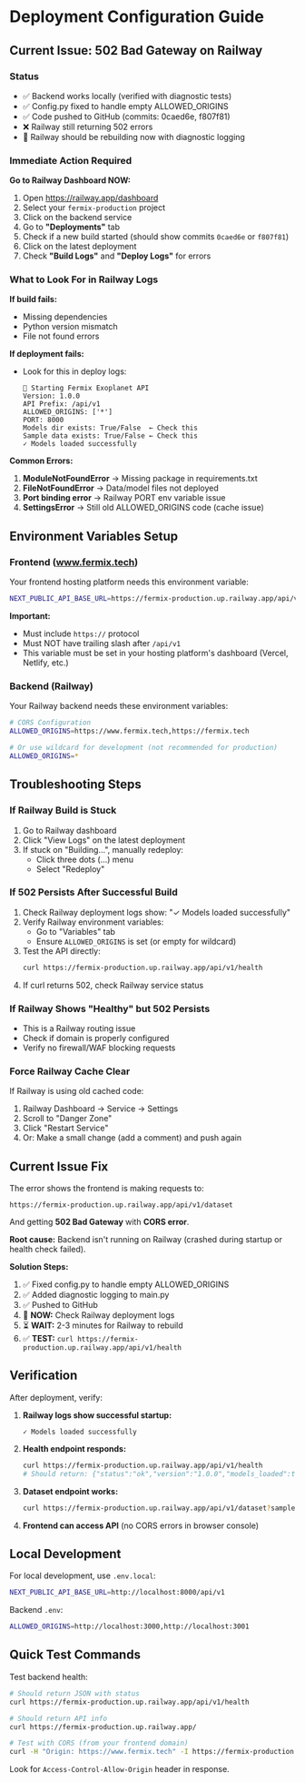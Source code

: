 # Deployment Configuration Guide

## Current Issue: 502 Bad Gateway on Railway

### Status
- ✅ Backend works locally (verified with diagnostic tests)
- ✅ Config.py fixed to handle empty ALLOWED_ORIGINS
- ✅ Code pushed to GitHub (commits: 0caed6e, f807f81)
- ❌ Railway still returning 502 errors
- 🔄 Railway should be rebuilding now with diagnostic logging

### Immediate Action Required

**Go to Railway Dashboard NOW:**
1. Open https://railway.app/dashboard
2. Select your `fermix-production` project
3. Click on the backend service
4. Go to **"Deployments"** tab
5. Check if a new build started (should show commits `0caed6e` or `f807f81`)
6. Click on the latest deployment
7. Check **"Build Logs"** and **"Deploy Logs"** for errors

### What to Look For in Railway Logs

**If build fails:**
- Missing dependencies
- Python version mismatch
- File not found errors

**If deployment fails:**
- Look for this in deploy logs:
  ```
  🚀 Starting Fermix Exoplanet API
  Version: 1.0.0
  API Prefix: /api/v1
  ALLOWED_ORIGINS: ['*']
  PORT: 8000
  Models dir exists: True/False  ← Check this
  Sample data exists: True/False ← Check this
  ✓ Models loaded successfully
  ```

**Common Errors:**
1. **ModuleNotFoundError** → Missing package in requirements.txt
2. **FileNotFoundError** → Data/model files not deployed
3. **Port binding error** → Railway PORT env variable issue
4. **SettingsError** → Still old ALLOWED_ORIGINS code (cache issue)

## Environment Variables Setup

### Frontend (www.fermix.tech)

Your frontend hosting platform needs this environment variable:

```bash
NEXT_PUBLIC_API_BASE_URL=https://fermix-production.up.railway.app/api/v1
```

**Important:** 
- Must include `https://` protocol
- Must NOT have trailing slash after `/api/v1`
- This variable must be set in your hosting platform's dashboard (Vercel, Netlify, etc.)

### Backend (Railway)

Your Railway backend needs these environment variables:

```bash
# CORS Configuration
ALLOWED_ORIGINS=https://www.fermix.tech,https://fermix.tech

# Or use wildcard for development (not recommended for production)
ALLOWED_ORIGINS=*
```

## Troubleshooting Steps

### If Railway Build is Stuck
1. Go to Railway dashboard
2. Click "View Logs" on the latest deployment
3. If stuck on "Building...", manually redeploy:
   - Click three dots (...) menu
   - Select "Redeploy"

### If 502 Persists After Successful Build
1. Check Railway deployment logs show: "✓ Models loaded successfully"
2. Verify Railway environment variables:
   - Go to "Variables" tab
   - Ensure `ALLOWED_ORIGINS` is set (or empty for wildcard)
3. Test the API directly:
   ```bash
   curl https://fermix-production.up.railway.app/api/v1/health
   ```
4. If curl returns 502, check Railway service status

### If Railway Shows "Healthy" but 502 Persists
- This is a Railway routing issue
- Check if domain is properly configured
- Verify no firewall/WAF blocking requests

### Force Railway Cache Clear
If Railway is using old cached code:
1. Railway Dashboard → Service → Settings
2. Scroll to "Danger Zone"
3. Click "Restart Service"
4. Or: Make a small change (add a comment) and push again

## Current Issue Fix

The error shows the frontend is making requests to:
```
https://fermix-production.up.railway.app/api/v1/dataset
```

And getting **502 Bad Gateway** with **CORS error**.

**Root cause:** Backend isn't running on Railway (crashed during startup or health check failed).

**Solution Steps:**
1. ✅ Fixed config.py to handle empty ALLOWED_ORIGINS
2. ✅ Added diagnostic logging to main.py
3. ✅ Pushed to GitHub
4. 🔄 **NOW:** Check Railway deployment logs
5. ⏳ **WAIT:** 2-3 minutes for Railway to rebuild
6. ✅ **TEST:** `curl https://fermix-production.up.railway.app/api/v1/health`

## Verification

After deployment, verify:

1. **Railway logs show successful startup:**
   ```
   ✓ Models loaded successfully
   ```

2. **Health endpoint responds:**
   ```bash
   curl https://fermix-production.up.railway.app/api/v1/health
   # Should return: {"status":"ok","version":"1.0.0","models_loaded":true}
   ```

3. **Dataset endpoint works:**
   ```bash
   curl https://fermix-production.up.railway.app/api/v1/dataset?sample=true
   ```

4. **Frontend can access API** (no CORS errors in browser console)

## Local Development

For local development, use `.env.local`:

```bash
NEXT_PUBLIC_API_BASE_URL=http://localhost:8000/api/v1
```

Backend `.env`:
```bash
ALLOWED_ORIGINS=http://localhost:3000,http://localhost:3001
```

## Quick Test Commands

Test backend health:
```bash
# Should return JSON with status
curl https://fermix-production.up.railway.app/api/v1/health

# Should return API info
curl https://fermix-production.up.railway.app/

# Test with CORS (from your frontend domain)
curl -H "Origin: https://www.fermix.tech" -I https://fermix-production.up.railway.app/api/v1/health
```

Look for `Access-Control-Allow-Origin` header in response.

